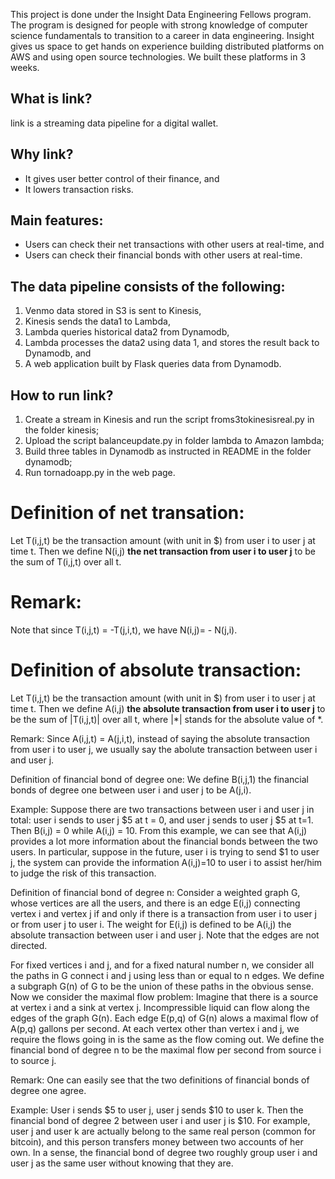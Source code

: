 This project is done under the Insight Data Engineering Fellows program. The program is designed for people with strong knowledge of computer science fundamentals to transition to a career in data engineering.  Insight gives us space to get hands on experience building distributed platforms on AWS and using open source technologies. We built these platforms in 3 weeks.

## What is link?
link is a streaming data pipeline for a digital wallet. 

## Why link?
* It gives user better control of their finance, and
* It lowers transaction risks. 

## Main features:
* Users can check their net transactions with other users at real-time, and
* Users can check their financial bonds with other users at real-time.

## The data pipeline consists of the following:
1. Venmo data stored in S3 is sent to Kinesis,
2. Kinesis sends the data1 to Lambda,
3. Lambda queries historical data2 from Dynamodb,
4. Lambda processes the data2 using data 1, and stores the result back to Dynamodb, and
5. A web application built by Flask queries data from Dynamodb. 

## How to run link?
1. Create a stream in Kinesis and run the script froms3tokinesisreal.py in the folder kinesis;
2. Upload the script balanceupdate.py in folder lambda to Amazon lambda;
3. Build three tables in Dynamodb as instructed in README in the folder dynamodb;
4. Run tornadoapp.py in the web page.

# Definition of net transation:
Let T(i,j,t) be the transaction amount (with unit in $) from user i to user j at time t. Then we define N(i,j) __the net transaction from user i to user j__ to be the sum of T(i,j,t) over all t.

# Remark: 
Note that since T(i,j,t) = -T(j,i,t), we have N(i,j)= - N(j,i).

# Definition of absolute transaction:
Let T(i,j,t) be the transaction amount (with unit in $) from user i to user j at time t. Then we define A(i,j) __the absolute transaction from user i to user j__ to be the sum of |T(i,j,t)| over all t, where |*| stands for the absolute value of *.

Remark: Since A(i,j,t) = A(j,i,t), instead of saying the absolute transaction from user i to user j, we usually say the abolute transaction between user i and user j. 

Definition of financial bond of degree one:
We define B(i,j,1) the financial bonds of degree one between user i and user j to be A(j,i). 

Example:
Suppose there are two transactions between user i and user j in total: user i sends to user j $5 at t = 0, and user j sends to user j $5 at t=1. Then B(i,j) = 0 while A(i,j) = 10. From this example, we can see that A(i,j) provides a lot more information about the financial bonds between the two users. In particular, suppose in the future, user i is trying to send $1 to user j, the system can provide the information A(i,j)=10 to user i to assist her/him to judge the risk of this transaction.

Definition of financial bond of degree n:
Consider a weighted graph G, whose vertices are all the users, and there is an edge E(i,j) connecting vertex i and vertex j if and only if there is a transaction from user i to user j or from user j to user i. The weight for E(i,j) is defined to be A(i,j) the absolute transaction between user i and user j. Note that the edges are not directed. 

For fixed vertices i and j, and for a fixed natural number n, we consider all the paths in G connect i and j using less than or equal to n edges. We define a subgraph G(n) of G to be the union of these paths in the obvious sense. Now we consider the maximal flow problem:
Imagine that there is a source at vertex i and a sink at vertex j. Incompressible liquid can flow along the edges of the graph G(n). Each edge E(p,q) of G(n) alows a maximal flow of A(p,q) gallons per second. At each vertex other than vertex i and j, we require the flows going in is the same as the flow coming out. 
We define the financial bond of degree n to be the maximal flow per second from source i to source j.

Remark: 
One can easily see that the two definitions of financial bonds of degree one agree.

Example:
User i sends $5 to user j, user j sends $10 to user k. Then the financial bond of degree 2 between user i and user j is $10. For example, user j and user k are actually belong to the same real person (common for bitcoin), and this person transfers money between two accounts of her own. In a sense, the financial bond of degree two roughly group user i and user j as the same user without knowing that they are. 
